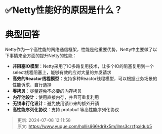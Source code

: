# ✅Netty性能好的原因是什么？

# 典型回答
Netty作为一个高性能的网络通信框架，性能是他重要优势，Netty中主要做了以下事情来全方面的提升Netty的性能：



+ **非阻塞IO模型**：Netty采用了IO多路复用技术，让多个IO的阻塞复用到一个select线程阻塞上，能够有效的应对大量的并发请求
+ **高效的Reactor线程模型**：支持多种Reactor线程模型，可以根据业务场景的性能诉求，自行选择
+ **零拷贝**：尽量避免不必要的内存拷贝
+ **内存池设计**：使用直接内存，并且可重复利用
+ **无锁串行化设计**：避免使用锁带来的额外开销
+ **高性能序列化协议**：支持 protobuf 等高性能序列化协议



> 更新: 2024-07-08 12:11:58  
> 原文: <https://www.yuque.com/hollis666/dr9x5m/ilms3crzfpxldub5>